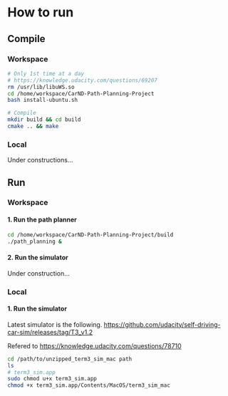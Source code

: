 # How to run

## Compile

### Workspace

```sh
# Only 1st time at a day
# https://knowledge.udacity.com/questions/69207
rm /usr/lib/libuWS.so
cd /home/workspace/CarND-Path-Planning-Project
bash install-ubuntu.sh

# Compile
mkdir build && cd build
cmake .. && make
```

### Local

Under constructions...

## Run

### Workspace

#### 1. Run the path planner

```sh
cd /home/workspace/CarND-Path-Planning-Project/build
./path_planning &
```

#### 2. Run the simulator

Under construction...

### Local

#### 1. Run the simulator

Latest simulator is the following.
https://github.com/udacity/self-driving-car-sim/releases/tag/T3_v1.2

Refered to https://knowledge.udacity.com/questions/78710

```sh
cd /path/to/unzipped_term3_sim_mac path
ls
# term3_sim.app
sudo chmod u+x term3_sim.app
chmod +x term3_sim.app/Contents/MacOS/term3_sim_mac
```